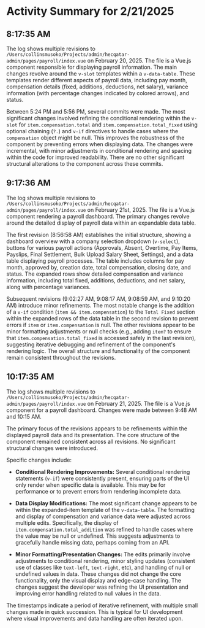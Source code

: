 # Activity Summary for 2/21/2025

## 8:17:35 AM
The log shows multiple revisions to `/Users/collinsmusoko/Projects/admin/hecqatar-admin/pages/payroll/index.vue` on February 20, 2025.  The file is a Vue.js component responsible for displaying payroll information.  The main changes revolve around the `v-slot` templates within a `v-data-table`. These templates render different aspects of payroll data, including pay month, compensation details (fixed, additions, deductions, net salary), variance information (with percentage changes indicated by colored arrows), and status.

Between 5:24 PM and 5:56 PM, several commits were made.  The most significant changes involved refining the conditional rendering within the `v-slot` for `item.compensation.total` and `item.compensation.total_fixed` using optional chaining (`?.`) and `v-if` directives to handle cases where the `compensation` object might be null. This improves the robustness of the component by preventing errors when displaying data.  The changes were incremental, with minor adjustments in conditional rendering and spacing within the code for improved readability.  There are no other significant structural alterations to the component across these commits.


## 9:17:36 AM
The log shows multiple revisions to `/Users/collinsmusoko/Projects/admin/hecqatar-admin/pages/payroll/index.vue` on February 21st, 2025.  The file is a Vue.js component rendering a payroll dashboard.  The primary changes revolve around the detailed display of payroll data within an expandable data table.

The first revision (8:56:58 AM) establishes the initial structure, showing a dashboard overview with a company selection dropdown (`v-select`), buttons for various payroll actions (Approvals, Absent, Overtime, Pay Items, Payslips, Final Settlement, Bulk Upload Salary Sheet, Settings), and a data table displaying payroll processes. The table includes columns for pay month, approved by, creation date, total compensation, closing date, and status.  The expanded rows show detailed compensation and variance information, including total fixed, additions, deductions, and net salary, along with percentage variances.

Subsequent revisions (9:02:27 AM, 9:08:17 AM, 9:08:59 AM, and 9:10:20 AM) introduce minor refinements. The most notable change is the addition of a `v-if` condition (`item && item.compensation`) to the `Total Fixed` section within the expanded rows of the data table in the second revision to prevent errors if `item` or `item.compensation` is null.  The other revisions appear to be minor formatting adjustments or null checks (e.g., adding `item?` to ensure that `item.compensation.total_fixed` is accessed safely in the last revision), suggesting iterative debugging and refinement of the component's rendering logic.  The overall structure and functionality of the component remain consistent throughout the revisions.


## 10:17:35 AM
The log shows multiple revisions to `/Users/collinsmusoko/Projects/admin/hecqatar-admin/pages/payroll/index.vue` on February 21, 2025.  The file is a Vue.js component for a payroll dashboard.  Changes were made between 9:48 AM and 10:15 AM.

The primary focus of the revisions appears to be refinements within the displayed payroll data and its presentation. The core structure of the component remained consistent across all revisions.  No significant structural changes were introduced.

Specific changes include:

* **Conditional Rendering Improvements:**  Several conditional rendering statements (`v-if`) were consistently present, ensuring parts of the UI only render when specific data is available. This may be for performance or to prevent errors from rendering incomplete data.

* **Data Display Modifications:**  The most significant change appears to be within the expanded-item template of the `v-data-table`. The formatting and display of compensation and variance data were adjusted across multiple edits.  Specifically, the display of `item.compensation.total_addition` was refined to handle cases where the value may be null or undefined.  This suggests adjustments to gracefully handle missing data, perhaps coming from an API.

* **Minor Formatting/Presentation Changes:** The edits primarily involve adjustments to conditional rendering, minor styling updates (consistent use of classes like `text-left`, `text-right`, etc), and handling of null or undefined values in data.  These changes did not change the core functionality, only the visual display and edge-case handling.  The changes suggest the developer was refining the UI presentation and improving error handling related to null values in the data.


The timestamps indicate a period of iterative refinement, with multiple small changes made in quick succession. This is typical for UI development where visual improvements and data handling are often iterated upon.
